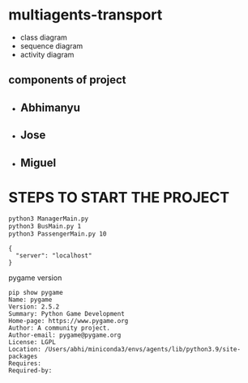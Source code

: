 # multiagents-transport

- class diagram
- sequence diagram
- activity diagram

## components of project

- ## Abhimanyu
- ## Jose
- ## Miguel

# STEPS TO START THE PROJECT

```bash
python3 ManagerMain.py
python3 BusMain.py 1
python3 PassengerMain.py 10
```

```
{
  "server": "localhost"
}
```

pygame version

```
pip show pygame
Name: pygame
Version: 2.5.2
Summary: Python Game Development
Home-page: https://www.pygame.org
Author: A community project.
Author-email: pygame@pygame.org
License: LGPL
Location: /Users/abhi/miniconda3/envs/agents/lib/python3.9/site-packages
Requires:
Required-by:
```
